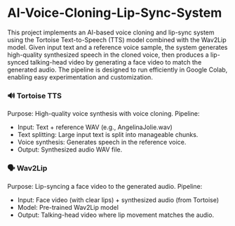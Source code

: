 # AI-Voice-Cloning-Lip-Sync-System
This project implements an AI-based voice cloning and lip-sync system using the Tortoise Text-to-Speech (TTS) model combined with the Wav2Lip model. Given input text and a reference voice sample, the system generates high-quality synthesized speech in the cloned voice, then produces a lip-synced talking-head video by generating a face video to match the generated audio. The pipeline is designed to run efficiently in Google Colab, enabling easy experimentation and customization. <br>

### 🔊 Tortoise TTS
Purpose: High-quality voice synthesis with voice cloning.
Pipeline:
- Input: Text + reference WAV (e.g., AngelinaJolie.wav)
- Text splitting: Large input text is split into manageable chunks.
- Voice synthesis: Generates speech in the reference voice.
- Output: Synthesized audio WAV file. <br>

### 🗣️ Wav2Lip
Purpose: Lip-syncing a face video to the generated audio.
Pipeline:
- Input: Face video (with clear lips) + synthesized audio (from Tortoise)
- Model: Pre-trained Wav2Lip model
- Output: Talking-head video where lip movement matches the audio.
